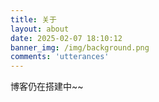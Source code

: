 ```yaml
---
title: 关于
layout: about
date: 2025-02-07 18:10:12
banner_img: /img/background.png
comments: 'utterances'
---
```


博客仍在搭建中~~